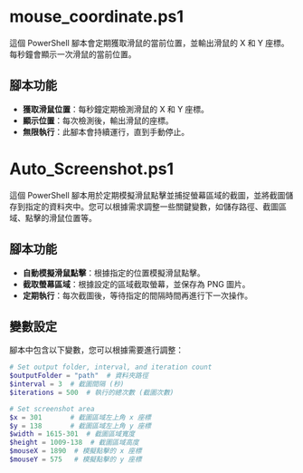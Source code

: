 # mouse_coordinate.ps1

這個 PowerShell 腳本會定期獲取滑鼠的當前位置，並輸出滑鼠的 X 和 Y 座標。每秒鐘會顯示一次滑鼠的當前位置。

## 腳本功能

- **獲取滑鼠位置**：每秒鐘定期檢測滑鼠的 X 和 Y 座標。
- **顯示位置**：每次檢測後，輸出滑鼠的座標。
- **無限執行**：此腳本會持續運行，直到手動停止。  

# Auto_Screenshot.ps1

這個 PowerShell 腳本用於定期模擬滑鼠點擊並捕捉螢幕區域的截圖，並將截圖儲存到指定的資料夾中。您可以根據需求調整一些關鍵變數，如儲存路徑、截圖區域、點擊的滑鼠位置等。

## 腳本功能

- **自動模擬滑鼠點擊**：根據指定的位置模擬滑鼠點擊。
- **截取螢幕區域**：根據設定的區域截取螢幕，並保存為 PNG 圖片。
- **定期執行**：每次截圖後，等待指定的間隔時間再進行下一次操作。

## 變數設定

腳本中包含以下變數，您可以根據需要進行調整：

```powershell
# Set output folder, interval, and iteration count
$outputFolder = "path"  # 資料夾路徑
$interval = 3  # 截圖間隔 (秒)
$iterations = 500  # 執行的總次數 (截圖次數)

# Set screenshot area
$x = 301       # 截圖區域左上角 x 座標
$y = 138       # 截圖區域左上角 y 座標
$width = 1615-301  # 截圖區域寬度
$height = 1009-138  # 截圖區域高度
$mouseX = 1890  # 模擬點擊的 x 座標
$mouseY = 575   # 模擬點擊的 y 座標

